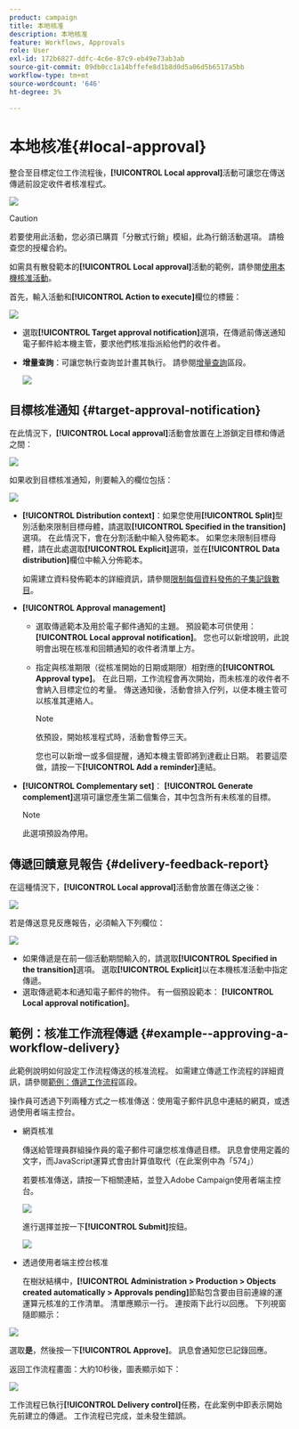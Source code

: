 ```yaml
---
product: campaign
title: 本地核准
description: 本地核准
feature: Workflows, Approvals
role: User
exl-id: 172b6827-ddfc-4c6e-87c9-eb49e73ab3ab
source-git-commit: 09db0cc1a14bffefe8d1b8d0d5a06d5b6517a5bb
workflow-type: tm+mt
source-wordcount: '646'
ht-degree: 3%

---
```


# 本地核准{#local-approval}

整合至目標定位工作流程後，**[!UICONTROL Local approval]**&#x200B;活動可讓您在傳送傳遞前設定收件者核准程式。

![](assets/local_validation_0.png)

>[!CAUTION]
>
>若要使用此活動，您必須已購買「分散式行銷」模組，此為行銷活動選項。 請檢查您的授權合約。

如需具有散發範本的&#x200B;**[!UICONTROL Local approval]**&#x200B;活動的範例，請參閱[使用本機核准活動](local-approval-activity.md)。

首先，輸入活動和&#x200B;**[!UICONTROL Action to execute]**&#x200B;欄位的標籤：

![](assets/local_validation_1.png)

* 選取&#x200B;**[!UICONTROL Target approval notification]**&#x200B;選項，在傳遞前傳送通知電子郵件給本機主管，要求他們核准指派給他們的收件者。

* **增量查詢**：可讓您執行查詢並計畫其執行。 請參閱[增量查詢](incremental-query.md)區段。

  ![](assets/local_validation_intro_3.png)

## 目標核准通知 {#target-approval-notification}

在此情況下，**[!UICONTROL Local approval]**&#x200B;活動會放置在上游鎖定目標和傳遞之間：

![](assets/local_validation_2.png)

如果收到目標核准通知，則要輸入的欄位包括：

![](assets/local_validation_3.png)

* **[!UICONTROL Distribution context]**：如果您使用&#x200B;**[!UICONTROL Split]**&#x200B;型別活動來限制目標母體，請選取&#x200B;**[!UICONTROL Specified in the transition]**&#x200B;選項。 在此情況下，會在分割活動中輸入發佈範本。 如果您未限制目標母體，請在此處選取&#x200B;**[!UICONTROL Explicit]**&#x200B;選項，並在&#x200B;**[!UICONTROL Data distribution]**&#x200B;欄位中輸入分佈範本。

  如需建立資料發佈範本的詳細資訊，請參閱[限制每個資料發佈的子集記錄數目](split.md#limiting-the-number-of-subset-records-per-data-distribution)。

* **[!UICONTROL Approval management]**

   * 選取傳遞範本及用於電子郵件通知的主題。 預設範本可供使用： **[!UICONTROL Local approval notification]**。 您也可以新增說明，此說明會出現在核准和回饋通知的收件者清單上方。
   * 指定與核准期限（從核准開始的日期或期限）相對應的&#x200B;**[!UICONTROL Approval type]**。 在此日期，工作流程會再次開始，而未核准的收件者不會納入目標定位的考量。 傳送通知後，活動會排入佇列，以便本機主管可以核准其連絡人。

     >[!NOTE]
     >
     >依預設，開始核准程式時，活動會暫停三天。

     您也可以新增一或多個提醒，通知本機主管即將到達截止日期。 若要這麼做，請按一下&#x200B;**[!UICONTROL Add a reminder]**&#x200B;連結。

* **[!UICONTROL Complementary set]**： **[!UICONTROL Generate complement]**&#x200B;選項可讓您產生第二個集合，其中包含所有未核准的目標。

  >[!NOTE]
  >
  >此選項預設為停用。

## 傳遞回饋意見報告 {#delivery-feedback-report}

在這種情況下，**[!UICONTROL Local approval]**&#x200B;活動會放置在傳送之後：

![](assets/local_validation_4.png)

若是傳送意見反應報告，必須輸入下列欄位：

![](assets/local_validation_workflow_4.png)

* 如果傳遞是在前一個活動期間輸入的，請選取&#x200B;**[!UICONTROL Specified in the transition]**&#x200B;選項。 選取&#x200B;**[!UICONTROL Explicit]**&#x200B;以在本機核准活動中指定傳遞。
* 選取傳遞範本和通知電子郵件的物件。 有一個預設範本： **[!UICONTROL Local approval notification]**。

## 範例：核准工作流程傳遞 {#example--approving-a-workflow-delivery}

此範例說明如何設定工作流程傳送的核准流程。 如需建立傳遞工作流程的詳細資訊，請參閱[範例：傳遞工作流程](delivery.md#example--delivery-workflow)區段。

操作員可透過下列兩種方式之一核准傳送：使用電子郵件訊息中連結的網頁，或透過使用者端主控台。

* 網頁核准

  傳送給管理員群組操作員的電子郵件可讓您核准傳遞目標。 訊息會使用定義的文字，而JavaScript運算式會由計算值取代（在此案例中為「574」）

  若要核准傳送，請按一下相關連結，並登入Adobe Campaign使用者端主控台。

  ![](assets/new-workflow-valid-webaccess.png)

  進行選擇並按一下&#x200B;**[!UICONTROL Submit]**&#x200B;按鈕。

  ![](assets/new-workflow-valid-webaccess-confirm.png)

* 透過使用者端主控台核准

  在樹狀結構中，**[!UICONTROL Administration > Production > Objects created automatically > Approvals pending]**&#x200B;節點包含要由目前連線的運運算元核准的工作清單。 清單應顯示一行。 連按兩下此行以回應。 下列視窗隨即顯示：

![](assets/new-workflow-7.png)

選取&#x200B;**是**，然後按一下&#x200B;**[!UICONTROL Approve]**。 訊息會通知您已記錄回應。

返回工作流程畫面：大約10秒後，圖表顯示如下：

![](assets/new-workflow-8.png)

工作流程已執行&#x200B;**[!UICONTROL Delivery control]**&#x200B;任務，在此案例中即表示開始先前建立的傳遞。 工作流程已完成，並未發生錯誤。
